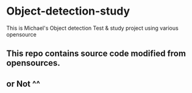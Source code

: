 # Object-detection-study
This is Michael's Object detection Test &amp; study project using various opensource

## This repo contains source code modified from opensources.
## or Not ^^
